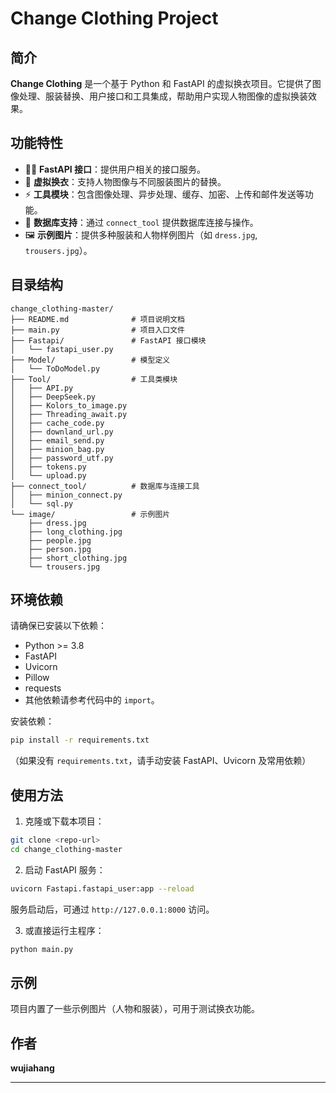 # Change Clothing Project

## 简介

**Change Clothing** 是一个基于 Python 和 FastAPI 的虚拟换衣项目。它提供了图像处理、服装替换、用户接口和工具集成，帮助用户实现人物图像的虚拟换装效果。

## 功能特性

* 🧑‍💻 **FastAPI 接口**：提供用户相关的接口服务。
* 👕 **虚拟换衣**：支持人物图像与不同服装图片的替换。
* ⚡ **工具模块**：包含图像处理、异步处理、缓存、加密、上传和邮件发送等功能。
* 💾 **数据库支持**：通过 `connect_tool` 提供数据库连接与操作。
* 🖼 **示例图片**：提供多种服装和人物样例图片（如 `dress.jpg`, `trousers.jpg`）。

## 目录结构

```
change_clothing-master/
├── README.md              # 项目说明文档
├── main.py                # 项目入口文件
├── Fastapi/               # FastAPI 接口模块
│   └── fastapi_user.py
├── Model/                 # 模型定义
│   └── ToDoModel.py
├── Tool/                  # 工具类模块
│   ├── API.py
│   ├── DeepSeek.py
│   ├── Kolors_to_image.py
│   ├── Threading_await.py
│   ├── cache_code.py
│   ├── downland_url.py
│   ├── email_send.py
│   ├── minion_bag.py
│   ├── password_utf.py
│   ├── tokens.py
│   └── upload.py
├── connect_tool/          # 数据库与连接工具
│   ├── minion_connect.py
│   └── sql.py
└── image/                 # 示例图片
    ├── dress.jpg
    ├── long_clothing.jpg
    ├── people.jpg
    ├── person.jpg
    ├── short_clothing.jpg
    └── trousers.jpg
```

## 环境依赖

请确保已安装以下依赖：

* Python >= 3.8
* FastAPI
* Uvicorn
* Pillow
* requests
* 其他依赖请参考代码中的 `import`。

安装依赖：

```bash
pip install -r requirements.txt
```

（如果没有 `requirements.txt`，请手动安装 FastAPI、Uvicorn 及常用依赖）

## 使用方法

1. 克隆或下载本项目：

```bash
git clone <repo-url>
cd change_clothing-master
```

2. 启动 FastAPI 服务：

```bash
uvicorn Fastapi.fastapi_user:app --reload
```

服务启动后，可通过 `http://127.0.0.1:8000` 访问。

3. 或直接运行主程序：

```bash
python main.py
```

## 示例

项目内置了一些示例图片（人物和服装），可用于测试换衣功能。

## 作者

**wujiahang**

---
